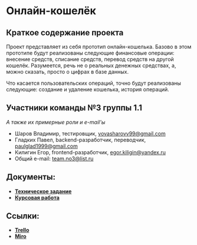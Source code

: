 # Онлайн-кошелёк

## Краткое содержание проекта
Проект представляет из себя прототип онлайн-кошелька. Базово в этом прототипе будут реализованы следующие финансовые операции: внесение средств, списание средств, перевод средств на другой кошелёк. Разумеется, речь не о реальных денежных средствах, а, можно сказать, просто о цифрах в базе данных.

Что касается пользовательских операций, точно будут реализованы следующие: создание и удаление кошелька, история операций.

## Участники команды №3 группы 1.1
  *А также их примерные роли и e-mail'ы*
  - Шаров Владимир, тестировщик, vovasharovv99@gmail.com
  - Гладких Павел, backend-разработчик, переводчик, paulglad1999@gmail.com
  - Килигин Егор, frontend-разработчик, egor.kiligin@yandex.ru
  - Общий e-mail: team.no3@list.ru

## Документы:
- **[Техническое задание](https://github.com/TeamNo3/OnlineWallet/blob/master/%D0%A2%D0%B5%D1%85%D0%BD%D0%B8%D1%87%D0%B5%D1%81%D0%BA%D0%BE%D0%B5%20%D0%97%D0%B0%D0%B4%D0%B0%D0%BD%D0%B8%D0%B5.pdf)**
- **[Курсовая работа](https://github.com/TeamNo3/OnlineWallet/blob/master/%D0%97%D0%B0%D1%87%D0%B0%D1%82%D0%BA%D0%B8%20%D0%BA%D1%83%D1%80%D1%81%D0%BE%D0%B2%D0%BE%D0%B9%20%D1%80%D0%B0%D0%B1%D0%BE%D1%82%D1%8B.pdf)**

## Ссылки: 
- **[Trello](https://trello.com/b/Nwywkeih/onlinewallet "Проект в Trello команды №3")**
- **[Miro](https://miro.com/app/board/o9J_kvWmD4U=/ "Проект в Miro команды №3")**

